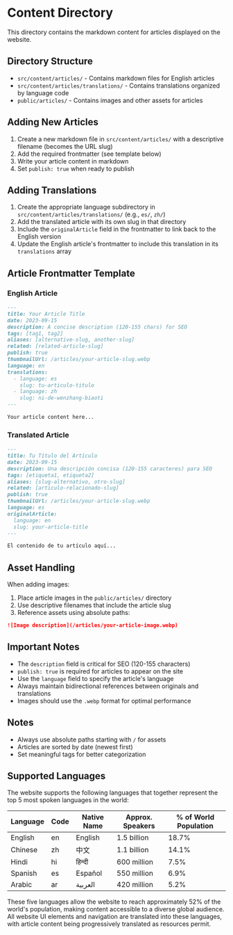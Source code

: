 # Content Directory

This directory contains the markdown content for articles displayed on the website.

## Directory Structure

- `src/content/articles/` - Contains markdown files for English articles
- `src/content/articles/translations/` - Contains translations organized by language code
- `public/articles/` - Contains images and other assets for articles

## Adding New Articles

1. Create a new markdown file in `src/content/articles/` with a descriptive filename (becomes the URL slug)
2. Add the required frontmatter (see template below)
3. Write your article content in markdown
4. Set `publish: true` when ready to publish

## Adding Translations

1. Create the appropriate language subdirectory in `src/content/articles/translations/` (e.g., `es/`, `zh/`)
2. Add the translated article with its own slug in that directory
3. Include the `originalArticle` field in the frontmatter to link back to the English version
4. Update the English article's frontmatter to include this translation in its `translations` array

## Article Frontmatter Template

### English Article

```markdown
---
title: Your Article Title
date: 2023-09-15
description: A concise description (120-155 chars) for SEO
tags: [tag1, tag2]
aliases: [alternative-slug, another-slug]
related: [related-article-slug]
publish: true
thumbnailUrl: /articles/your-article-slug.webp
language: en
translations:
  - language: es
    slug: tu-articulo-titulo
  - language: zh
    slug: ni-de-wenzhang-biaoti
---

Your article content here...
```

### Translated Article

```markdown
---
title: Tu Título del Artículo
date: 2023-09-15
description: Una descripción concisa (120-155 caracteres) para SEO
tags: [etiqueta1, etiqueta2]
aliases: [slug-alternativo, otro-slug]
related: [articulo-relacionado-slug]
publish: true
thumbnailUrl: /articles/your-article-slug.webp
language: es
originalArticle:
  language: en
  slug: your-article-title
---

El contenido de tu artículo aquí...
```

## Asset Handling

When adding images:

1. Place article images in the `public/articles/` directory
2. Use descriptive filenames that include the article slug
3. Reference assets using absolute paths:

```markdown
![Image description](/articles/your-article-image.webp)
```

## Important Notes

- The `description` field is critical for SEO (120-155 characters)
- `publish: true` is required for articles to appear on the site
- Use the `language` field to specify the article's language
- Always maintain bidirectional references between originals and translations
- Images should use the `.webp` format for optimal performance

## Notes

- Always use absolute paths starting with `/` for assets
- Articles are sorted by date (newest first)
- Set meaningful tags for better categorization 

## Supported Languages

The website supports the following languages that together represent the top 5 most spoken languages in the world:

| Language | Code | Native Name | Approx. Speakers | % of World Population |
|----------|------|-------------|------------------|------------------------|
| English  | en   | English     | 1.5 billion      | 18.7%                  |
| Chinese  | zh   | 中文        | 1.1 billion      | 14.1%                  |
| Hindi    | hi   | हिन्दी      | 600 million      | 7.5%                   |
| Spanish  | es   | Español     | 550 million      | 6.9%                   |
| Arabic   | ar   | العربية     | 420 million      | 5.2%                   |

These five languages allow the website to reach approximately 52% of the world's population, making content accessible to a diverse global audience. All website UI elements and navigation are translated into these languages, with article content being progressively translated as resources permit. 